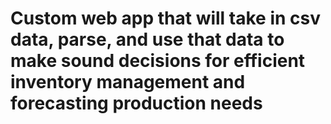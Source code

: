 # Custom web app that will take in csv data, parse, and use that data to make sound decisions for efficient inventory management and forecasting production needs
